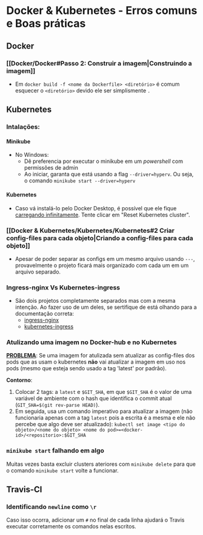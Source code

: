 # Docker & Kubernetes - Erros comuns e Boas práticas

## Docker
### [[Docker/Docker#Passo 2: Construir a imagem|Construindo a imagem]]
- Em ```docker build -f <nome da Dockerfile> <diretório>``` é comum esquecer o ```<diretório>``` devido ele ser simplismente ```.```


## Kubernetes
### Intalações:
#### Minikube
- No Windows:
    - Dê preferencia por executar o minikube em um *powershell* com permissões de admin
    - Ao iniciar, garanta que está usando a flag ```--driver=hyperv```. Ou seja, o comando ```minikube start --driver=hyperv```

#### Kubernetes
- Caso vá instalá-lo pelo Docker Desktop, é possível que ele fique [carregando infinitamente](https://github.com/docker/for-mac/issues/2990). Tente clicar em "Reset Kubernetes cluster".

### [[Docker & Kubernetes/Kubernetes/Kubernetes#2 Criar config-files para cada objeto|Criando a config-files para cada objeto]]
- Apesar de poder separar as configs em um mesmo arquivo usando ```---```, provavelmente o projeto ficará mais organizado com cada um em um arquivo separado.

### Ingress-nginx Vs Kubernetes-ingress
- São dois projetos completamente separados mas com a mesma intenção. Ao fazer uso de um deles, se sertifique de está olhando para a documentação correta:
    - [ingress-nginx](https://github.com/kubernetes/ingress-nginx)
    - [kubernetes-ingress](https://github.com/nginxinc/kubernetes-ingress)

### Atulizando uma imagem no Docker-hub e no Kubernetes
[**PROBLEMA**](https://github.com/kubernetes/kubernetes/issues/33664): Se uma imagem for atulizada sem atualizar as config-files dos pods que as usam o kubernetes **não** vai atualizar a imagem em uso nos pods (mesmo que esteja sendo usado a tag 'latest' por padrão).

**Contorno**:
1. Colocar 2 tags: a ```latest``` e ```$GIT_SHA```, em que ```$GIT_SHA``` é o valor de uma variável de ambiente com o hash que identifica o commit atual (```GIT_SHA=$(git rev-parse HEAD)```).
2. Em seguida, usa um comando imperativo para atualizar a imagem (não funcionaria apenas com a tag ```latest``` pois a escrita é a mesma e ele não percebe que algo deve ser atualizado): ```kubectl set image <tipo do objeto>/<nome do objeto> <nome do pod>=<docker-id>/<repositorio>:$GIT_SHA```

### `minikube start` falhando em algo
Muitas vezes basta excluir clusters ateriores com `minikube delete` para que o comando `minikube start` volte a funcionar.

## Travis-CI
### Identificando ```newline``` como ```\r```
Caso isso ocorra, adicionar um ```#``` no final de cada linha ajudará o Travis executar corretamente os comandos nelas escritos.